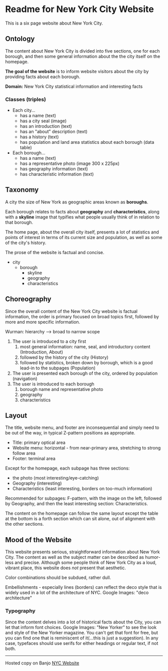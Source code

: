 # Readme for New York City Website

This is a six page website about New York City.  

## Ontology

The content about New York City is divided into five sections, one for each borough, and then some general information about the the city itself on the homepage.

**The goal of the website** is to inform website visitors about the city by providing facts about each borough.

**Domain:** New York City statistical information and interesting facts

### Classes (triples)

- Each city...
  - has a name (text)
  - has a city seal (image)
  - has an introduction (text)
  - has an "about" description (text)
  - has a history (text)
  - has population and land area statistics about each borough (data table)
- Each borough...
  - has a name (text)
  - has a representative photo (image 300 x 225px)
  - has geography information (text)
  - has characteristic information (text)

## Taxonomy

A city the size of New York as geographic areas known as **boroughs**.  

Each borough relates to facts about **geography** and **characteristics**, along with a **skyline** image that typifies what people usually think of in relation to that borough.  

The home page, about the overall city itself, presents a lot of statistics and points of interest in terms of its current size and population, as well as some of the city's history.

The prose of the website is factual and concise.  

- city
  - borough
    - skyline
    - geography
    - characteristics

## Choreography

Since the overall content of the New York City website is factual information, the order is primary focused on broad topics first, followed by more and more specific information.

Wurman: hierarchy --> broad to narrow scope

1. The user is introduced to a city first
   1. most general information: name, seal, and introductory content (Introduction, About)
   2. followed by the history of the city (History)
   3. followed by statistics, broken down by borough, which is a good lead-in to the subpages (Population)
2. The user is presented each borough of the city, ordered by population (navigation)
3. The user is introduced to each borough
   1. borough name and representative photo
   2. geography
   3. characteristics

## Layout

The title, website menu, and footer are inconsequential and simply need to be out of the way, in typical Z-pattern positions as appropriate.  

- Title: primary optical area
- Website menu: horizontal - from near-primary area, stretching to strong follow area
- Footer: terminal area

Except for the homepage, each subpage has three sections:

- the photo (most interesting/eye-catching)
- Geography (interesting)
- Characteristics (least interesting, borders on too-much information)

Recommended for subpages: F-pattern, with the image on the left, followed by Geography, and then the least interesting section: Characteristics.

The content on the homepage can follow the same layout except the table at the bottom is a forth section which can sit alone, out of alignment with the other sections.

## Mood of the Website

This website presents serious, straightforward information about New York City.  The content as well as the subject matter can be described as humor-less and precise.  Although some people think of New York City as a loud, vibrant place, this website does *not* present that aesthetic.  

Color combinations should be subdued, rather dull.  

Embellishments - especially lines (borders) can reflect the deco style that is widely used in a lot of the architecture of NYC.  Google Images: "deco architecture"

### Typography

Since the content delves into a lot of historical facts about the City, you can let that inform font choices.  Google Images: "New Yorker" to see the look and style of the New Yorker magazine.  You can't get that font for free, but you can find one that is reminiscent of it(...this is just a suggestion).  In any case, typefaces should use serifs for either headings or regular text, if not both.

----
Hosted copy on Banjo [NYC Website](https://people.rit.edu/rmkics/iste240/nyc-demo/)
